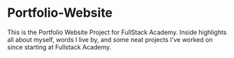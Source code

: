 # Portfolio-Website
This is the Portfolio Website Project for FullStack Academy. Inside highlights all about myself, words I live by, and some neat projects I've worked on since starting at Fullstack Academy.